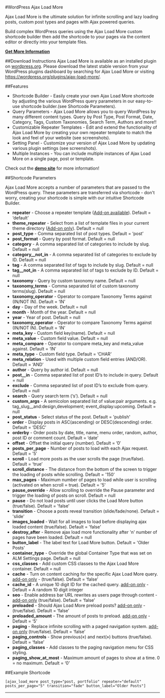 #WordPress Ajax Load More

Ajax Load More is the ultimate solution for infinite scrolling and lazy loading posts, custom post types and pages with Ajax powered queries.

Build complex WordPress queries using the Ajax Load More custom shortcode builder then add the shortcode to your pages via the content editor or directly into your template files. 

**[Get More Information](http://connekthq.com/plugins/ajax-load-more/)**

##Download Instructions
Ajax Load More is available as an installed plugin on [wordpress.org](https://wordpress.org/plugins/ajax-load-more/). 
Please download the latest stable version from your WordPress plugins dashboard by searching for Ajax Load More or visiting https://wordpress.org/plugins/ajax-load-more/.

##Features
* Shortcode Builder - Easily create your own Ajax Load More shortcode by adjusting the various WordPress query parameters in our easy-to-use shortcode builder.(see Shortcode Parameters).
* Query Parameters - Ajax Load More allows you to query WordPress by many different content types. Query by Post Type, Post Format, Date, Category, Tags, Custom Taxonomies, Search Term, Authors and more!!
* Customizable Repeater Templates - Edit and extend the functionality of Ajax Load More by creating your own repeater template to match the look and feel of your website (see screenshots).
* Setting Panel - Customize your version of Ajax Load More by updating various plugin settings (see screenshots).
* Multiple Instances - You can include multiple instances of Ajax Load More on a single page, post or template.

Check out the **[demo site](http://connekthq.com/plugins/ajax-load-more/)** for more information!

##Shortcode Parameters

Ajax Load More accepts a number of parameters that are passed to the WordPress query. These parameters are transferred via shortcode - don't worry, creating your shortcode is simple with our intuitive Shortcode Builder.
 
*   **repeater** - Choose a repeater template (<a href="http://connekthq.com/plugins/ajax-load-more/custom-repeaters/">Add-on available</a>). Default = ‘default’
*   **theme_repeater** - Select from a list of template files in your current theme directory (<a href="http://connekthq.com/plugins/ajax-load-more/add-ons/theme-repeaters/">Add-on only</a>). Default = null
*   **post_type** - Comma separated list of post types. Default = ‘post’
*   **post_format** - Query by post format. Default = null
*   **category** - A comma separated list of categories to include by slug. Default = null
*   **category__not_in** - A comma separated list of categories to exclude by ID. Default = null
*   **tag** - A comma separated list of tags to include by slug. Default = null
*   **tag__not_in** - A comma separated list of tags to exclude by ID. Default = null
*   **taxonomy** - Query by custom taxonomy name. Default = null
*   **taxonomy_terms** - Comma separated list of custom taxonomy terms(slug). Default = null
*   **taxonomy_operator** - Operator to compare Taxonomy Terms against (IN/NOT IN). Default = ‘IN’
*   **day** - Day of the week. Default = null
*   **month** - Month of the year. Default = null
*   **year** - Year of post. Default = null
*   **taxonomy_operator** - Operator to compare Taxonomy Terms against (IN/NOT IN). Default = ‘IN’
*   **meta_key** - Custom field key(name). Default = null
*   **meta_value** - Custom field value. Default = null
*   **meta_compare** - Operator to compare meta_key and meta_value against. Default = ‘IN’
*   **meta_type** - Custom field type. Default = ‘CHAR’
*   **meta_relation** - Used with multiple custom field entries (AND/OR). Default = ‘AND’
*   **author** - Query by author id. Default = null
*   **post__in** - Comma separated list of post ID’s to include in query. Default = null 
*   **exclude** - Comma separated list of post ID’s to exclude from query. Default = null 
*   **search** - Query search term (‘s’). Default = null
*   **custom_args** - A semicolon separated list of value:pair arguments. e.g. tag_slug__and:design,development; event_display:upcoming. Default = null
*   **post_status** - Select status of the post. Default = 'publish' 
*   **order** - Display posts in ASC(ascending) or DESC(descending) order. Default = ‘DESC’
*   **orderby** - Order posts by date, title, name, menu order, random, author, post ID or comment count.  Default = ‘date’
*   **offset** - Offset the initial query (number). Default = ’0′
*   **posts_per_page** - Number of posts to load with each Ajax request. Default = ’5′
*   **scroll** - Load more posts as the user scrolls the page (true/false). Default = ‘true’
*   **scroll_distance** - The distance from the bottom of the screen to trigger the loading of posts while scrolling. Default = '150'
*   **max_pages** - Maximum number of pages to load while user is scrolling (activated on when scroll = true). Default = '5' 
*   **pause_override** - Allow scrolling to override the Pause parameter and trigger the loading of posts on scroll. Default = null 
*   **pause** - Do not load posts until user clicks the Load More button (true/false). Default = 'false'
*   **transition** - Choose a posts reveal transition (slide/fade/none). Default = 'slide' 
*   **images_loaded** - Wait for all images to load before displaying ajax loaded content (true/false). Default = 'false' 
*   **destroy_after** - Remove ajax load more functionality after 'n' number of pages have been loaded. Default = null
*   **button_label** - The label text for Load More button. Default = 'Older Posts'
*   **container_type** - Override the global Container Type that was set on ALM Settings page. Default = null
*   **css_classes** - Add custom CSS classes to the Ajax Load More container. Default = null
*   **cache** - Turn on content caching for the specific Ajax Load More query. <a href="http://connekthq.com/plugins/ajax-load-more/cache/">add-on only</a> - (true/false). Default = ‘false’
*   **cache_id** - A unique 10 digit ID for the cached query. <a href="http://connekthq.com/plugins/ajax-load-more/cache/">add-on only</a> - Default = A random 10 digit integer
*   **seo** - Enable address bar URL rewrites as users page through content - <a href="http://connekthq.com/plugins/ajax-load-more/search-engine-optimization/">add-on only</a> (true/false). Default = ‘false’
*   **preloaded** - Should Ajax Load More preload posts? <a href="http://connekthq.com/plugins/ajax-load-more/preloaded/">add-on only</a> - (true/false). Default = ‘false’
*   **preloaded_amount** - The amount of posts to preload. <a href="http://connekthq.com/plugins/ajax-load-more/preloaded/">add-on only</a> - Default = ‘5’
*   **paging** - Replace infinite scrolling with a paged navigation system. <a href="http://connekthq.com/plugins/ajax-load-more/paging/">add-on only</a> (true/false). Default = ‘false’
*   **paging_controls** - Show previous(«) and next(») buttons (true/false). Default = ‘false’
*   **paging_classes** - Add classes to the paging navigation menu for CSS styling.
*   **paging_show_at_most** - Maximum amount of pages to show at a time. 0 = no maximum. Default = ‘0’


##Example Shortcode

    [ajax_load_more post_type="post, portfolio" repeater="default" posts_per_page="5" transition="fade" button_label="Older Posts"]

***